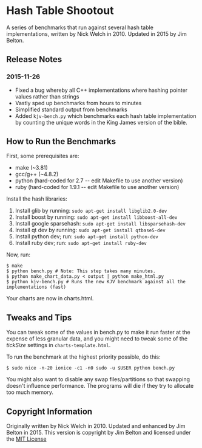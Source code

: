 # Hash Table Shootout

A series of benchmarks that run against several hash table implementations,
written by Nick Welch in 2010. Updated in 2015 by Jim Belton.

## Release Notes
### 2015-11-26
* Fixed a bug whereby all C++ implementations where hashing pointer values rather than strings
* Vastly sped up benchmarks from hours to minutes
* Simplified standard output from benchmarks
* Added `kjv-bench.py` which benchmarks each hash table implementation by counting the unique words in the King James version of the bible.

## How to Run the Benchmarks

First, some prerequisites are:

* make (~3.81)
* gcc/g++ (~4.8.2)
* python (hard-coded for 2.7 -- edit Makefile to use another version)
* ruby (hard-coded for 1.9.1 -- edit Makefile to use another version)

Install the hash libraries:

1. Install glib by running: `sudo apt-get install libglib2.0-dev`
2. Install boost by running: `sudo apt-get install libboost-all-dev`
3. Install google sparsehash: `sudo apt-get install libsparsehash-dev`
4. Install qt dev by running: `sudo apt-get install qtbase5-dev`
5. Install python dev; run: `sudo apt-get install python-dev`
6. Install ruby dev; run: `sudo apt-get install ruby-dev`

Now, run:

```
$ make
$ python bench.py # Note: This step takes many minutes.
$ python make_chart_data.py < output | python make_html.py
$ python kjv-bench.py # Runs the new KJV benchmark against all the implementations (fast)
```

Your charts are now in charts.html.

## Tweaks and Tips

You can tweak some of the values in bench.py to make it run faster at the
expense of less granular data, and you might need to tweak some of the *tickSize*
settings in `charts-template.html`.

To run the benchmark at the highest priority possible, do this:

```
$ sudo nice -n-20 ionice -c1 -n0 sudo -u $USER python bench.py
```

You might also want to disable any swap files/partitions so that swapping
doesn't influence performance.  The programs will die if they try to
allocate too much memory.

## Copyright Information

Originally written by Nick Welch in 2010. Updated and enhanced by Jim Belton in 2015.
This version is copyright by Jim Belton and licensed under the [MIT License](https://opensource.org/licenses/MIT)
